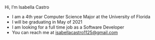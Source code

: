 Hi, I’m Isabella Castro
- I am a 4th year Computer Science Major at the University of Florida
- I will be graduating in May of 2021
- I am looking for a full time job as a Software Developer
- You can reach me at 
isabellacastro1125@gmail.com

<!---
Bellac12345/Bellac12345 is a ✨ special ✨ repository because its `README.md` (this file) appears on your GitHub profile.
You can click the Preview link to take a look at your changes.
--->
